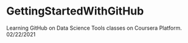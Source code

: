 # GettingStartedWithGitHub
Learning GitHub on Data Science Tools classes on Coursera Platform.
02/22/2021

